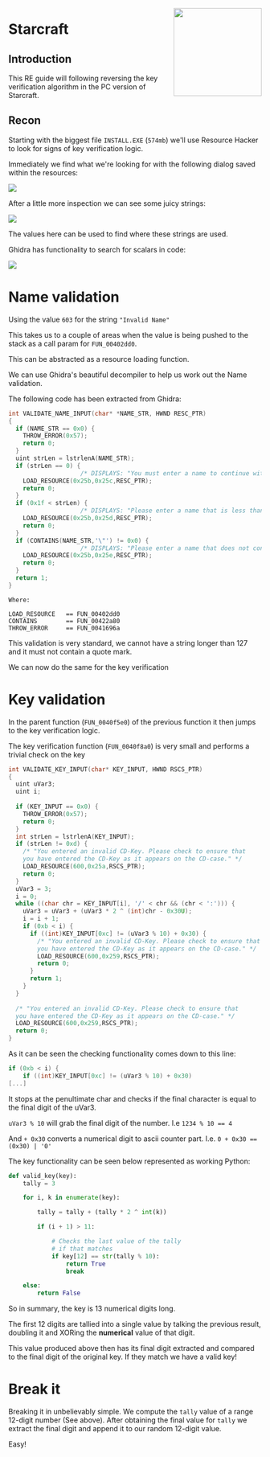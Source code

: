 <img align="right" src="./images/cover.jpg" width=175></img>

# Starcraft

## Introduction 

This RE guide will following reversing the key verification algorithm in the PC version of Starcraft.

## Recon

Starting with the biggest file `INSTALL.EXE` (`574mb`) we'll use Resource Hacker to look for signs of key verification logic.

Immediately we find what we're looking for with the following dialog saved within the resources:

![](./images/key_ui.png)

After a little more inspection we can see some juicy strings:

![](./images/sexy_strings.png)

The values here can be used to find where these strings are used.

Ghidra has functionality to search for scalars in code:

![](./images/scalar_ghidra.png)

# Name validation

Using the value `603` for the string `"Invalid Name"`

This takes us to a couple of areas when the value is being pushed to the stack as a call param for `FUN_00402dd0`.

This can be abstracted as a resource loading function.

We can use Ghidra's beautiful decompiler to help us work out the Name validation. 

The following code has been extracted from Ghidra:

```C
int VALIDATE_NAME_INPUT(char* *NAME_STR, HWND RESC_PTR)
{
  if (NAME_STR == 0x0) {
    THROW_ERROR(0x57);
    return 0;
  }
  uint strLen = lstrlenA(NAME_STR);
  if (strLen == 0) {
                    /* DISPLAYS: "You must enter a name to continue with installation." */
    LOAD_RESOURCE(0x25b,0x25c,RESC_PTR);
    return 0;
  }
  if (0x1f < strLen) {
                    /* DISPLAYS: "Please enter a name that is less than 127 characters long." */
    LOAD_RESOURCE(0x25b,0x25d,RESC_PTR);
    return 0;
  }
  if (CONTAINS(NAME_STR,'\"') != 0x0) {
                    /* DISPLAYS: "Please enter a name that does not contain quotes (\")." */
    LOAD_RESOURCE(0x25b,0x25e,RESC_PTR);
    return 0;
  }
  return 1;
}
```

```
Where: 

LOAD_RESOURCE   == FUN_00402dd0
CONTAINS        == FUN_00422a80
THROW_ERROR     == FUN_0041696a
```

This validation is very standard, we cannot have a string longer than 127 and it must not contain a quote mark.

We can now do the same for the key verification

# Key validation

In the parent function (`FUN_0040f5e0`) of the previous function it then jumps to the key verification logic.

The key verification function (`FUN_0040f8a0`) is very small and performs a trivial check on the key


```C
int VALIDATE_KEY_INPUT(char* KEY_INPUT, HWND RSCS_PTR)
{
  uint uVar3;
  uint i;
  
  if (KEY_INPUT == 0x0) {
    THROW_ERROR(0x57);
    return 0;
  }
  int strLen = lstrlenA(KEY_INPUT);
  if (strLen != 0xd) {
    /* "You entered an invalid CD-Key. Please check to ensure that
    you have entered the CD-Key as it appears on the CD-case." */
    LOAD_RESOURCE(600,0x25a,RSCS_PTR);
    return 0;
  }
  uVar3 = 3;
  i = 0;
  while ((char chr = KEY_INPUT[i], '/' < chr && (chr < ':'))) {
    uVar3 = uVar3 + (uVar3 * 2 ^ (int)chr - 0x30U);
    i = i + 1;
    if (0xb < i) {
      if ((int)KEY_INPUT[0xc] != (uVar3 % 10) + 0x30) {
        /* "You entered an invalid CD-Key. Please check to ensure that
        you have entered the CD-Key as it appears on the CD-case." */
        LOAD_RESOURCE(600,0x259,RSCS_PTR);
        return 0;
      }
      return 1;
    }
  }
  
  /* "You entered an invalid CD-Key. Please check to ensure that
  you have entered the CD-Key as it appears on the CD-case." */
  LOAD_RESOURCE(600,0x259,RSCS_PTR);
  return 0;
}
```

As it can be seen the checking functionality comes down to this line:

```C
if (0xb < i) {
    if ((int)KEY_INPUT[0xc] != (uVar3 % 10) + 0x30)
[...]
```

It stops at the penultimate char and checks if the final character is equal to the final digit of the uVar3.

`uVar3 % 10` will grab the final digit of the number. I.e `1234 % 10 == 4`

And `+ 0x30` converts a numerical digit to ascii counter part. I.e. `0 + 0x30 == (0x30) | '0'`

The key functionality can be seen below represented as working Python:

```python
def valid_key(key):
    tally = 3

    for i, k in enumerate(key):

        tally = tally + (tally * 2 ^ int(k))

        if (i + 1) > 11:

            # Checks the last value of the tally
            # if that matches 
            if key[12] == str(tally % 10):
                return True
                break

    else:
        return False
```

So in summary, the key is 13 numerical digits long. 

The first 12 digits are tallied into a single value by talking the previous result, doubling it and XORing the **numerical** value of that digit.

This value produced above then has its final digit extracted and compared to the final digit of the original key. If they match we have a valid key!

# Break it

Breaking it in unbelievably simple. We compute the `tally` value of a range 12-digit number (See above). After obtaining the final value for `tally` we extract the final digit and append it to our random 12-digit value. 

Easy!